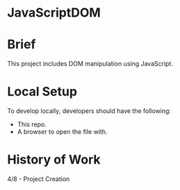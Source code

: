 # JavaScriptDOM

# Brief

This project includes DOM manipulation using JavaScript.

# Local Setup

To develop locally, developers should have the following:

- This repo.
- A browser to open the file with.

# History of Work

4/8 - Project Creation
